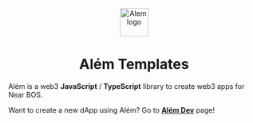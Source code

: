 <div align="center"><img src='https://cdn.jsdelivr.net/gh/wpdas/alem/docs/assets/near-script-logo.png' height='57' alt='Alem logo' /></div>

# <div align="center">Além Templates</div>

Além is a web3 **JavaScript** / **TypeScript** library to create web3 apps for Near BOS.

Want to create a new dApp using Além? Go to [**Além Dev**](https://alem.dev) page!
